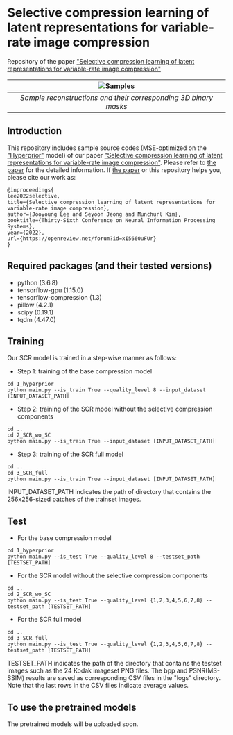 # Selective compression learning of latent representations for variable-rate image compression
Repository of the paper ["Selective compression learning of latent representations for variable-rate image compression"](https://openreview.net/forum?id=xI5660uFUr)

| ![Samples](./Kodim15_animation.gif) |
|:--:|
| *Sample reconstructions and their corresponding 3D binary masks* |

## Introduction

This repository includes sample source codes (MSE-optimized on the ["Hyperprior"](https://arxiv.org/abs/1802.01436) model) of our paper ["Selective compression learning of latent representations for variable-rate image compression"](https://openreview.net/forum?id=xI5660uFUr). Please refer to [the paper](https://openreview.net/forum?id=xI5660uFUr) for the detailed information. If  [the paper](https://openreview.net/forum?id=xI5660uFUr) or this repository helps you, please cite our work as:

~~~
@inproceedings{
lee2022selective,
title={Selective compression learning of latent representations for variable-rate image compression},
author={Jooyoung Lee and Seyoon Jeong and Munchurl Kim},
booktitle={Thirty-Sixth Conference on Neural Information Processing Systems},
year={2022},
url={https://openreview.net/forum?id=xI5660uFUr}
}
~~~

## Required packages (and their tested versions)
* python (3.6.8)
* tensorflow-gpu (1.15.0)
* tensorflow-compression (1.3)
* pillow (4.2.1)
* scipy (0.19.1)
* tqdm (4.47.0)

## Training
Our SCR model is trained in a step-wise manner as follows:
* Step 1: training of the base compression model
~~~
cd 1_hyperprior
python main.py --is_train True --quality_level 8 --input_dataset [INPUT_DATASET_PATH]
~~~

* Step 2: training of the SCR model without the selective compression components
~~~
cd ..
cd 2_SCR_wo_SC
python main.py --is_train True --input_dataset [INPUT_DATASET_PATH]
~~~

* Step 3: training of the SCR full model
~~~
cd ..
cd 3_SCR_full
python main.py --is_train True --input_dataset [INPUT_DATASET_PATH]
~~~

INPUT_DATASET_PATH indicates the path of directory that contains the 256x256-sized patches of the trainset images.

## Test
* For the base compression model
~~~
cd 1_hyperprior
python main.py --is_test True --quality_level 8 --testset_path [TESTSET_PATH]
~~~

* For the SCR model without the selective compression components
~~~
cd ..
cd 2_SCR_wo_SC
python main.py --is_test True --quality_level {1,2,3,4,5,6,7,8} --testset_path [TESTSET_PATH]
~~~

* For the SCR full model
~~~
cd ..
cd 3_SCR_full
python main.py --is_test True --quality_level {1,2,3,4,5,6,7,8} --testset_path [TESTSET_PATH]
~~~

TESTSET_PATH indicates the path of the directory that contains the testset images such as the 24 Kodak imageset PNG files.
The bpp and PSNR(MS-SSIM) results are saved as corresponding CSV files in the "logs" directory. Note that the last rows in the CSV files indicate average values.


## To use the pretrained models
The pretrained models will be uploaded soon.
